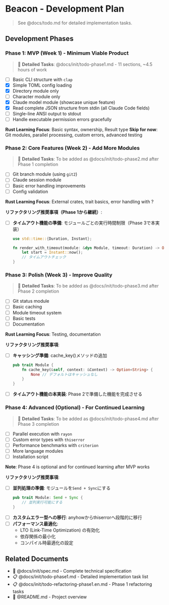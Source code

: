 # Beacon - Development Plan

> See @docs/todo.md for detailed implementation tasks.

## Development Phases

### Phase 1: MVP (Week 1) - Minimum Viable Product

> 📝 **Detailed Tasks**: @docs/init/todo-phase1.md - 11 sections, ~4.5 hours of work
- [ ] Basic CLI structure with `clap`
- [x] Simple TOML config loading
- [x] Directory module only
- [ ] Character module only
- [x] Claude model module (showcase unique feature)
- [x] Read complete JSON structure from stdin (all Claude Code fields)
- [ ] Single-line ANSI output to stdout
- [ ] Handle executable permission errors gracefully

**Rust Learning Focus**: Basic syntax, ownership, Result type
**Skip for now**: Git modules, parallel processing, custom errors, advanced testing

### Phase 2: Core Features (Week 2) - Add More Modules

> 📝 **Detailed Tasks**: To be added as @docs/init/todo-phase2.md after Phase 1 completion

- [ ] Git branch module (using `git2`)
- [ ] Claude session module
- [ ] Basic error handling improvements
- [ ] Config validation

**Rust Learning Focus**: External crates, trait basics, error handling with ?

**リファクタリング推奨事項（Phase 1から継続）**:
- [ ] **タイムアウト機能の準備**: モジュールごとの実行時間制限（Phase 3で本実装）
  ```rust
  use std::time::{Duration, Instant};
  
  fn render_with_timeout(module: &dyn Module, timeout: Duration) -> Option<String> {
      let start = Instant::now();
      // タイムアウトチェック
  }
  ```

### Phase 3: Polish (Week 3) - Improve Quality

> 📝 **Detailed Tasks**: To be added as @docs/init/todo-phase3.md after Phase 2 completion

- [ ] Git status module
- [ ] Basic caching
- [ ] Module timeout system
- [ ] Basic tests
- [ ] Documentation

**Rust Learning Focus**: Testing, documentation

**リファクタリング推奨事項**:
- [ ] **キャッシング準備**: cache_key()メソッドの追加
  ```rust
  pub trait Module {
      fn cache_key(&self, context: &Context) -> Option<String> {
          None // デフォルトはキャッシュなし
      }
  }
  ```
- [ ] **タイムアウト機能の本実装**: Phase 2で準備した機能を完成させる

### Phase 4: Advanced (Optional) - For Continued Learning

> 📝 **Detailed Tasks**: To be added as @docs/init/todo-phase4.md after Phase 3 completion
- [ ] Parallel execution with `rayon`
- [ ] Custom error types with `thiserror`
- [ ] Performance benchmarks with `criterion`
- [ ] More language modules
- [ ] Installation script

**Note**: Phase 4 is optional and for continued learning after MVP works

**リファクタリング推奨事項**:
- [ ] **並列処理の準備**: モジュールを`Send + Sync`にする
  ```rust
  pub trait Module: Send + Sync {
      // 並列実行可能にする
  }
  ```
- [ ] **カスタムエラー型への移行**: anyhowからthiserrorへ段階的に移行
- [ ] **パフォーマンス最適化**: 
  - LTO (Link-Time Optimization) の有効化
  - 依存関係の最小化
  - コンパイル時最適化の設定

## Related Documents

- 📖 @docs/init/spec.md - Complete technical specification
- 📋 @docs/init/todo-phase1.md - Detailed implementation task list
- 📋 @docs/init/todo-refactoring-phase1.en.md - Phase 1 refactoring tasks
- 🚀 @README.md - Project overview
